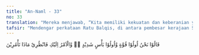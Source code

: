 ```yaml
---
title: "An-Naml - 33"
no: 33
translation: "Mereka menjawab, “Kita memiliki kekuatan dan keberanian yang luar biasa (untuk berperang), tetapi keputusan berada di tanganmu; maka pertimbangkanlah apa yang akan engkau perintahkan.”"
tafsir: "Mendengar perkataan Ratu Balqis, di antara pembesar kerajaan Saba' ada yang merasa tersinggung dengan isi surat Sulaiman. Mereka merasa dihina oleh isi surat itu, seakan-akan mereka diperintahkan oleh Sulaiman tunduk dan patuh kepadanya. Padahal mereka adalah orang-orang yang terpandang, berilmu pengetahuan, dan disegani oleh negeri-negeri tetangga. Mereka berkata, \"Wahai ratu kami, kami yang hadir ini, semuanya adalah orang-orang yang terpandang, mempunyai pengetahuan dan keahlian dalam peperangan, serta mempunyai perlengkapan yang cukup memadai. Namun demikian, segala keputusan kami serahkan kepadamu. Kami telah siap melakukan semua yang engkau perintahkan. Pikirkanlah dengan sebaik-baiknya keputusan yang akan engkau ambil.\""
---
```


قَالُوْا نَحْنُ اُولُوْا قُوَّةٍ وَّاُولُوْا بَأْسٍ شَدِيْدٍ ەۙ وَّالْاَمْرُ اِلَيْكِ فَانْظُرِيْ مَاذَا تَأْمُرِيْنَ
